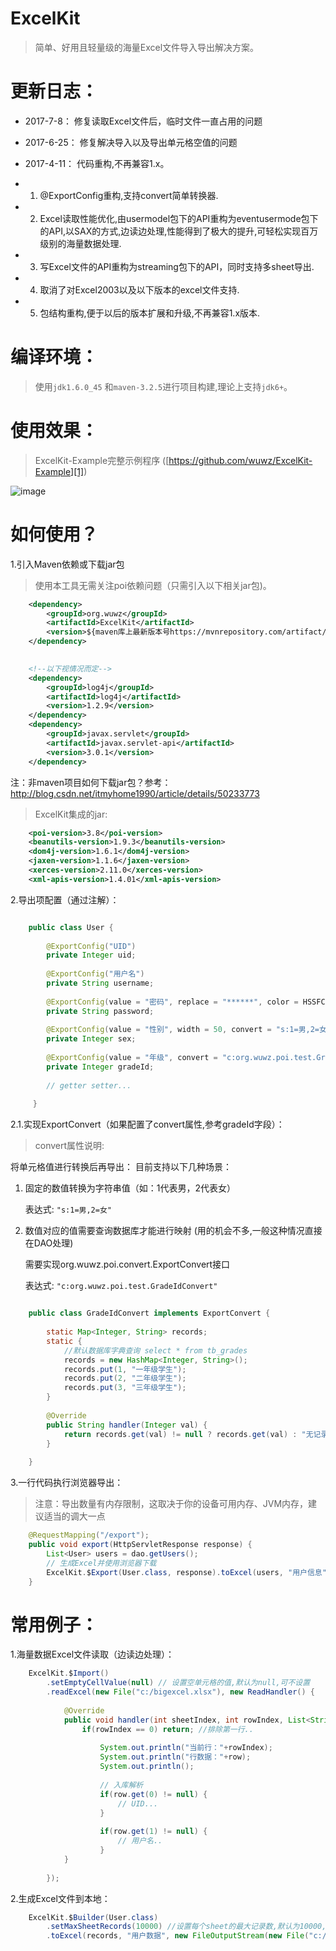 # ExcelKit

> 简单、好用且轻量级的海量Excel文件导入导出解决方案。



# 更新日志：

*   2017-7-8： 修复读取Excel文件后，临时文件一直占用的问题

*   2017-6-25： 修复解决导入以及导出单元格空值的问题

*   2017-4-11： 代码重构,不再兼容1.x。
*   1. @ExportConfig重构,支持convert简单转换器.
*   2. Excel读取性能优化,由usermodel包下的API重构为eventusermode包下的API,以SAX的方式,边读边处理,性能得到了极大的提升,可轻松实现百万级别的海量数据处理.
*   3. 写Excel文件的API重构为streaming包下的API，同时支持多sheet导出.
*   4. 取消了对Excel2003以及以下版本的excel文件支持.
*   5. 包结构重构,便于以后的版本扩展和升级,不再兼容1.x版本.


# 编译环境：
> 使用``` jdk1.6.0_45 ``` 和```maven-3.2.5```进行项目构建,理论上支持```jdk6+```。

# 使用效果：
> ExcelKit-Example完整示例程序 ([https://github.com/wuwz/ExcelKit-Example][1])

![image](https://raw.githubusercontent.com/wuwz/ExcelKit-Example/master/example.gif)

# 如何使用？


1.引入Maven依赖或下载jar包

> 使用本工具无需关注poi依赖问题（只需引入以下相关jar包)。

``` xml
    <dependency>
        <groupId>org.wuwz</groupId>
        <artifactId>ExcelKit</artifactId>
        <version>${maven库上最新版本号https://mvnrepository.com/artifact/org.wuwz/ExcelKit}</version>
    </dependency>

		
    <!--以下视情况而定-->
    <dependency>
        <groupId>log4j</groupId>
        <artifactId>log4j</artifactId>
        <version>1.2.9</version>
    </dependency>
    <dependency>
        <groupId>javax.servlet</groupId>
        <artifactId>javax.servlet-api</artifactId>
        <version>3.0.1</version>
    </dependency>
```

注：非maven项目如何下载jar包？参考：http://blog.csdn.net/itmyhome1990/article/details/50233773

> ExcelKit集成的jar:
``` xml
	<poi-version>3.8</poi-version>
	<beanutils-version>1.9.3</beanutils-version>
	<dom4j-version>1.6.1</dom4j-version>
	<jaxen-version>1.1.6</jaxen-version>
	<xerces-version>2.11.0</xerces-version>
	<xml-apis-version>1.4.01</xml-apis-version>
```

       

2.导出项配置（通过注解）：
 
``` java

	public class User {
	
	    @ExportConfig("UID")
	    private Integer uid;
	    
	    @ExportConfig("用户名")
	    private String username;
	    
	    @ExportConfig(value = "密码", replace = "******", color = HSSFColor.RED.index)
	    private String password;
	
	    @ExportConfig(value = "性别", width = 50, convert = "s:1=男,2=女")
	    private Integer sex;
	
	    @ExportConfig(value = "年级", convert = "c:org.wuwz.poi.test.GradeIdConvert")
	    private Integer gradeId;
	    
	    // getter setter...
	    
	 }
```

2.1.实现ExportConvert（如果配置了convert属性,参考gradeId字段）：

> convert属性说明:

将单元格值进行转换后再导出：
目前支持以下几种场景：

1. 固定的数值转换为字符串值（如：1代表男，2代表女）

	表达式: ```"s:1=男,2=女"```
	
	
2. 数值对应的值需要查询数据库才能进行映射 (用的机会不多,一般这种情况直接在DAO处理)

   需要实现org.wuwz.poi.convert.ExportConvert接口
   
   表达式: ```"c:org.wuwz.poi.test.GradeIdConvert"```
	

``` java

	public class GradeIdConvert implements ExportConvert {
	
	    static Map<Integer, String> records;
	    static {
	        //默认数据库字典查询 select * from tb_grades
	        records = new HashMap<Integer, String>();
	        records.put(1, "一年级学生");
	        records.put(2, "二年级学生");
	        records.put(3, "三年级学生");
	    }
	    
	    @Override
	    public String handler(Integer val) {
	        return records.get(val) != null ? records.get(val) : "无记录";
	    }
	
	}
```

        

3.一行代码执行浏览器导出：
> 注意：导出数量有内存限制，这取决于你的设备可用内存、JVM内存，建议适当的调大一点

``` java
	@RequestMapping("/export");
	public void export(HttpServletResponse response) {
	    List<User> users = dao.getUsers();
	    // 生成Excel并使用浏览器下载
	    ExcelKit.$Export(User.class, response).toExcel(users, "用户信息");
	}
```

		

	

# 常用例子：

1.海量数据Excel文件读取（边读边处理）：

	

``` java
	ExcelKit.$Import()
	    .setEmptyCellValue(null) // 设置空单元格的值,默认为null,可不设置
	    .readExcel(new File("c:/bigexcel.xlsx"), new ReadHandler() {
	    
            @Override
            public void handler(int sheetIndex, int rowIndex, List<String> row) {
                if(rowIndex == 0) return; //排除第一行..
                
                    System.out.println("当前行："+rowIndex);
                    System.out.println("行数据："+row);
                    System.out.println();
                    
                    // 入库解析
                    if(row.get(0) != null) {
                        // UID...
                    } 
                    
                    if(row.get(1) != null) {
                        // 用户名..
                    }
            }
	    
	    });
```


 

2.生成Excel文件到本地：
 

``` java
	ExcelKit.$Builder(User.class)
	    .setMaxSheetRecords(10000) //设置每个sheet的最大记录数,默认为10000,可不设置
	    .toExcel(records, "用户数据", new FileOutputStream(new File("c:/test001.xlsx")));
```
	
	

  [1]: https://github.com/wuwz/ExcelKit-Example